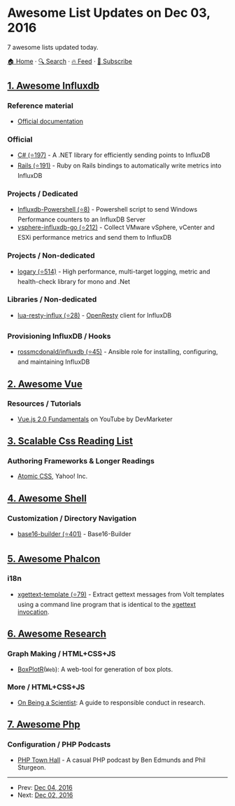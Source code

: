 # Awesome List Updates on Dec 03, 2016

7 awesome lists updated today.

[🏠 Home](/README.md) · [🔍 Search](https://test.trackawesomelist.com/search/) · [🔥 Feed](https://test.trackawesomelist.com/rss.xml) · [📮 Subscribe](https://trackawesomelist.us17.list-manage.com/subscribe?u=d2f0117aa829c83a63ec63c2f&id=36a103854c)



## [1. Awesome Influxdb](/content/mark-rushakoff/awesome-influxdb/README.md)

### Reference material

*   [Official documentation](https://docs.influxdata.com/influxdb/latest/)

### Official

*   [C# (⭐197)](https://github.com/influxdata/influxdb-csharp) - A .NET library for efficiently sending points to InfluxDB
*   [Rails (⭐191)](https://github.com/influxdata/influxdb-rails) - Ruby on Rails bindings to automatically write metrics into InfluxDB

### Projects / Dedicated

*   [Influxdb-Powershell (⭐8)](https://github.com/vsavornin/Influxdb-Powershell) - Powershell script to send Windows Performance counters to an InfluxDB Server
*   [vsphere-influxdb-go (⭐212)](https://github.com/Oxalide/vsphere-influxdb-go) - Collect VMware vSphere, vCenter and ESXi performance metrics and send them to InfluxDB

### Projects / Non-dedicated

*   [logary (⭐514)](https://github.com/logary/logary) - High performance, multi-target logging, metric and health-check library for mono and .Net

### Libraries / Non-dedicated

*   [lua-resty-influx (⭐28)](https://github.com/p0pr0ck5/lua-resty-influx) - [OpenResty](https://openresty.org/en/) client for InfluxDB

### Provisioning InfluxDB / Hooks

*   [rossmcdonald/influxdb (⭐45)](https://github.com/rossmcdonald/influxdb) - Ansible role for installing, configuring, and maintaining InfluxDB

## [2. Awesome Vue](/content/vuejs/awesome-vue/README.md)

### Resources / Tutorials

*   [Vue.js 2.0 Fundamentals](https://www.youtube.com/playlist?list=PLwAKR305CRO_1yAao-8aZiQnBqJeyng4O) on YouTube by DevMarketer

## [3. Scalable Css Reading List](/content/davidtheclark/scalable-css-reading-list/README.md)

### Authoring Frameworks & Longer Readings

*   [Atomic CSS](http://acss.io/), Yahoo! Inc.

## [4. Awesome Shell](/content/alebcay/awesome-shell/README.md)

### Customization / Directory Navigation

*   [base16-builder (⭐401)](https://github.com/base16-builder/base16-builder) - Base16-Builder

## [5. Awesome Phalcon](/content/phalcon/awesome-phalcon/README.md)

### i18n

*   [xgettext-template (⭐79)](https://github.com/gmarty/xgettext) - Extract gettext messages from Volt templates using a command line program that is identical to the [xgettext invocation](http://www.gnu.org/software/gettext/manual/gettext.html#xgettext-Invocation).

## [6. Awesome Research](/content/emptymalei/awesome-research/README.md)

### Graph Making / HTML+CSS+JS

*   [BoxPlotR](http://shiny.chemgrid.org/boxplotr/)(`Web`): A web-tool for generation of box plots.

### More / HTML+CSS+JS

*   [On Being a Scientist](https://www.nap.edu/read/12192/): A guide to responsible conduct in research.

## [7. Awesome Php](/content/ziadoz/awesome-php/README.md)

### Configuration / PHP Podcasts

*   [PHP Town Hall](https://phptownhall.com/) - A casual PHP podcast by Ben Edmunds and Phil Sturgeon.

---

- Prev: [Dec 04, 2016](/content/2016/12/04/README.md)
- Next: [Dec 02, 2016](/content/2016/12/02/README.md)